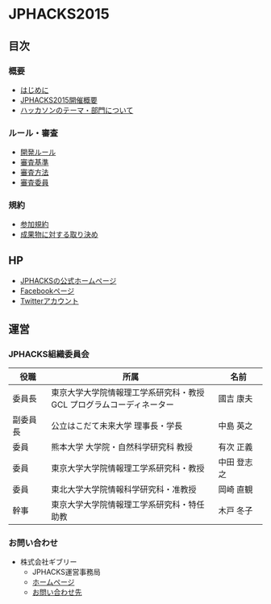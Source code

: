 # JPHACKS2015
## 目次
### 概要
- [はじめに](documents/first.md)
- [JPHACKS2015開催概要](documents/abstract.md)
- [ハッカソンのテーマ・部門について](documents/theme.md)

### ルール・審査
- [開発ルール](documents/rule.md)
- [審査基準](documents/criteria.md)
- [審査方法](documents/how-to-judge.md)
- [審査委員](documents/judges.md)

### 規約
- [参加規約](documents/terms.md)
- [成果物に対する取り決め](documents/products.md)

## HP
- [JPHACKSの公式ホームページ](https://jphacks.com)
- [Facebookページ](https://facebook.com/jphacks)
- [Twitterアカウント](https://twitter.com/japanhacks)

## 運営
### JPHACKS組織委員会
|役職|所属|名前|
|---|---|---|
|委員長|東京大学大学院情報理工学系研究科・教授<br>GCL プログラムコーディネーター|國吉 康夫|
|副委員長|公立はこだて未来大学 理事長・学長|中島 英之|
|委員|熊本大学 大学院・自然科学研究科 教授|有次 正義|
|委員|東京大学大学院情報理工学系研究科・教授 |中田 登志之|
|委員|東北大学大学院情報科学研究科・准教授|岡崎 直観|
|幹事|東京大学大学院情報理工学系研究科・特任助教|木戸 冬子|

### お問い合わせ
- 株式会社ギブリー
  - JPHACKS運営事務局
  - [ホームページ](https://givery.co.jp)
  - [お問い合わせ先](https://givery.co.jp/contact/)
